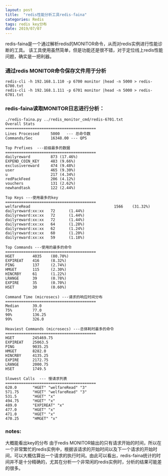 ```yaml
---
layout: post
title:  "redis性能分析工具redis-faina"
categories: Redis
tags: redis key分布
date: 2019/07/07
---
```


redis-faina是一个通过解析redis的MONITOR命令，从而对redis实例进行性能诊断的工具。 
该工具使用虽然简单，但是功能还是很不错，对于定位线上redis性能问题，确实是一把利器。


### 通过redis MONITOR命令保存文件用于分析
```
redis-cli -h 192.168.1.110 -p 6700 monitor |head -n 5000 > redis-6700.txt
redis-cli -h 192.168.1.111 -p 6701 monitor |head -n 5000 > redis-6701.txt
```

<!--more-->
### redis-faina读取MONITOR日志进行分析：

```
./redis-faina.py ../redis_monitor_cmd/redis-6701.txt
Overall Stats
========================================
Lines Processed  	5000   --- 总命令数
Commands/Sec     	16348.00 --- QPS

Top Prefixes  ---前缀最多的数据
========================================
dailyreward      	873	(17.46%)
EXPEND_COIN_KEY  	483	(9.66%)
exclusivereward  	474	(9.48%)
user             	465	(9.30%)
u                	217	(4.34%)
redPackFeed      	206	(4.12%)
vouchers         	131	(2.62%)
newhandtask      	122	(2.44%)

Top Keys ---使用最多的key
========================================
welfareRead                                    	1566	(31.32%)
dailyreward:xx:xx  	72  	(1.44%)
dailyreward:xx:xx  	72  	(1.44%)
dailyreward:xx:xx  	72  	(1.44%)
dailyreward:xx:xx  	64  	(1.28%)
dailyreward:xx:xx   62  	(1.24%)
dailyreward:xx:xx  	60  	(1.20%)
dailyreward:xx:xx   59  	(1.18%)

Top Commands ---使用的最多的命令
========================================
HGET      	4035	(80.70%)
EXPIREAT  	416 	(8.32%)
PING      	137 	(2.74%)
HMGET     	115 	(2.30%)
HINCRBY   	61  	(1.22%)
LRANGE    	39  	(0.78%)
EXPIRE    	35  	(0.70%)
HSET      	30  	(0.60%)

Command Time (microsecs) ---请求的响应时间分布
========================================
Median  	39.0
75%     	77.0
90%     	136.25
99%     	326.0

Heaviest Commands (microsecs) ---总体耗时最多的命令
========================================
HGET      	245469.75
EXPIREAT  	25063.5
PING      	9035.25
HMGET     	8282.0
HINCRBY   	4135.25
EXPIRE    	2172.75
LRANGE    	2000.75
HSET      	1749.5

Slowest Calls  --- 慢请求列表
========================================
620.0   	"HGET" "welfareRead" "3"
571.75  	"HGET" "welfareRead" "3"
531.5   	"HGET" "x"
494.75  	"HGET" "x"
489.0   	"EXPIREAT" "x"
477.0   	"HGET" "x"
471.0   	"HGET" "x"
470.25  	"HMGET" "x"
```

### notes:
大概能看出key的分布
由于redis MONITOR输出的只有请求开始的时间，所以在一个非常繁忙的redis实例中，根据该请求的开始时间以及下一个请求的开始时间，可以大概估算出一个请求的执行时间。由此可以看出，redis-faina统计的时间并不是十分精确的，尤其在分析一个非常闲的redis实例时，分析的结果可能差的很多。